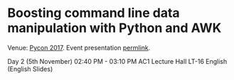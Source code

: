 # Boosting command line data manipulation with Python and AWK

Venue: [Pycon 2017](http://pycon.hk/2017/). Event presentation [permlink](http://pycon.hk/2017/topics/boosting-command-line-data-manipulation-with-python-and-awk/).

Day 2 (5th November) 02:40 PM - 03:10 PM
AC1 Lecture Hall LT-16
English (English Slides)

